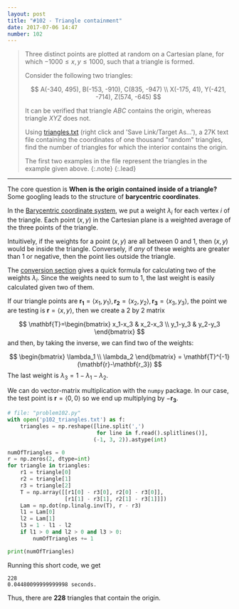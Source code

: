 ```yaml
---
layout: post
title: "#102 - Triangle containment"
date: 2017-07-06 14:47
number: 102
---
```

> Three distinct points are plotted at random on a Cartesian plane, for which $-1000\leq x,y\leq 1000$, such that a triangle is formed.
> 
> Consider the following two triangles:
> 
> $$
> A(-340, 495), B(-153, -910), C(835, -947)
> \\
> X(-175, 41), Y(-421, -714), Z(574, -645)
> $$
> 
> It can be verified that triangle $ABC$ contains the origin, whereas triangle $XYZ$ does not.
> 
> Using [triangles.txt](https://projecteuler.net/project/resources/p102_triangles.txt) (right click and 'Save Link/Target As...'), a 27K text file containing the coordinates of one thousand "random" triangles, find the number of triangles for which the interior contains the origin.
> 
> The first two examples in the file represent the triangles in the example given above.
> {:.note}
{:.lead}
* * *

The core question is **When is the origin contained inside of a triangle?** Some googling leads to the structure of **barycentric coordinates**.

In the [Barycentric coordinate system](https://en.wikipedia.org/wiki/Barycentric_coordinate_system), we put a weight $\lambda_i$ for each vertex $i$ of the triangle. Each point $(x,y)$ in the Cartesian plane is a weighted average of the three points of the triangle. 

Intuitively, if the weights for a point $(x,y)$ are all between 0 and 1, then $(x,y)$ would be inside the triangle. Conversely, if _any_ of these weights are greater than 1 or negative, then the point lies outside the triangle.

The [conversion section](https://en.wikipedia.org/wiki/Barycentric_coordinate_system#Conversion_between_barycentric_and_Cartesian_coordinates) gives a quick formula for calculating two of the weights $\lambda_i$. Since the weights need to sum to 1, the last weight is easily calculated given two of them.

If our triangle points are $\mathbf{r_1}=\langle x_1,y_1\rangle, \mathbf{r_2}=\langle x_2,y_2\rangle, \mathbf{r_3}=\langle x_3, y_3\rangle$, the point we are testing is $\mathbf{r}=\langle x, y\rangle$, then we create a 2 by 2 matrix

$$
\mathbf{T}=\begin{bmatrix}
	x_1-x_3 & x_2-x_3 \\
	y_1-y_3 & y_2-y_3
\end{bmatrix}
$$
and then, by taking the inverse, we can find two of the weights:

$$
\begin{bmatrix}
	\lambda_1 \\ \lambda_2
\end{bmatrix} = \mathbf{T}^{-1}(\mathbf{r}-\mathbf{r_3})
$$
The last weight is $\lambda_3 = 1-\lambda_1-\lambda_2$. 

We can do vector-matrix multiplication with the `numpy` package. In our case, the test point is $\mathbf{r}=\langle 0, 0\rangle$ so we end up multiplying by $-\mathbf{r_3}$.
```python
# file: "problem102.py"
with open('p102_triangles.txt') as f:
    triangles = np.reshape([line.split(',')
                            for line in f.read().splitlines()],
                           (-1, 3, 2)).astype(int)

numOfTriangles = 0
r = np.zeros(2, dtype=int)
for triangle in triangles:
    r1 = triangle[0]
    r2 = triangle[1]
    r3 = triangle[2]
    T = np.array([[r1[0] - r3[0], r2[0] - r3[0]],
                  [r1[1] - r3[1], r2[1] - r3[1]]])
    Lam = np.dot(np.linalg.inv(T), r - r3)
    l1 = Lam[0]
    l2 = Lam[1]
    l3 = 1 - l1 - l2
    if l1 > 0 and l2 > 0 and l3 > 0:
        numOfTriangles += 1

print(numOfTriangles)
```
Running this short code, we get
```
228
0.04480099999999998 seconds.
```
Thus, there are **228** triangles that contain the origin.